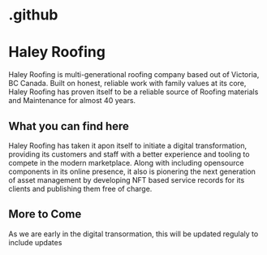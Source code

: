 # .github

# Haley Roofing

Haley Roofing is multi-generational roofing company based out of Victoria, BC Canada. Built on honest, reliable work with family values at its core, Haley Roofing has proven itself to be a reliable source of Roofing materials and Maintenance for almost 40 years.

## What you can find here

Haley Roofing has taken it apon itself to initiate a digital transformation, providing its customers and staff with a better experience and tooling to compete in the modern marketplace. Along with including opensource components in its online presence, it also is pionering the next generation of asset management by developing NFT based service records for its clients and publishing them free of charge.

## More to Come

As we are early in the digital transormation, this will be updated regulaly to include updates
